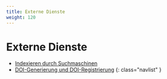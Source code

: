```yaml
---
title: Externe Dienste
weight: 120
---
```


# Externe Dienste

* [Indexieren durch Suchmaschinen](crawler.html)
* [DOI-Generierung und DOI-Registrierung](doi.html)
{: class="navlist" }